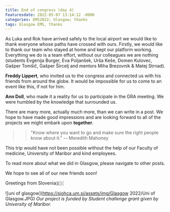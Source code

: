 ```yaml
---
title: End of congress (day 4)󠁴󠁿
Featuresdate: 2022-05-07 13:14:12 -0000
categories: EMS2022; Glasgow; thanks
tags: Glasgow EMS, thanks
---
```

As Luka and Rok have arrived safely to the local airport we would like to thank everyone whose paths have crossed with ours. Firstly, we would like to thank our team who stayed at home and kept our platform working. Everything we do is a team effort, without our colleagues we are nothing (students Evgenija Burger, Eva Poljanšek, Urša Keše, Domen Kulovec, Gašper Tomšič, Gašper Šircelj and mentors Miha Brezovnik & Matej Strnad).

**Freddy Lippert**, who invited us to the congress and connected us with his friends from around the globe. It would be impossible for us to come to an event like this, if not for him.

**Ann Doll**, who made it a reality for us to participate in the GRA meeting. We were humbled by the knowledge that surrounded us.

There are many more, actually much more, than we can write in a post. We hope to have made good impressions and are looking forward to all of the projects we might embark upon **together**.

>> "Know where you want to go and make sure the right people know about it."
>> -- Meredith Mahoney

This trip would have not been possible without the help of our Faculty of medicine, University of Maribor and kind employees.

To read more about what we did in Glasgow, please navigate to other posts.

We hope to see all of our new friends soon!

Greetings from Slovenia🇸🇮

![uni of glasgow](https://siohca.um.si/assets/img/Glasgow 2022/Uni of Glasgow.JPG)
*Our project is funded by Student challenge grant given by University of Maribor.*



